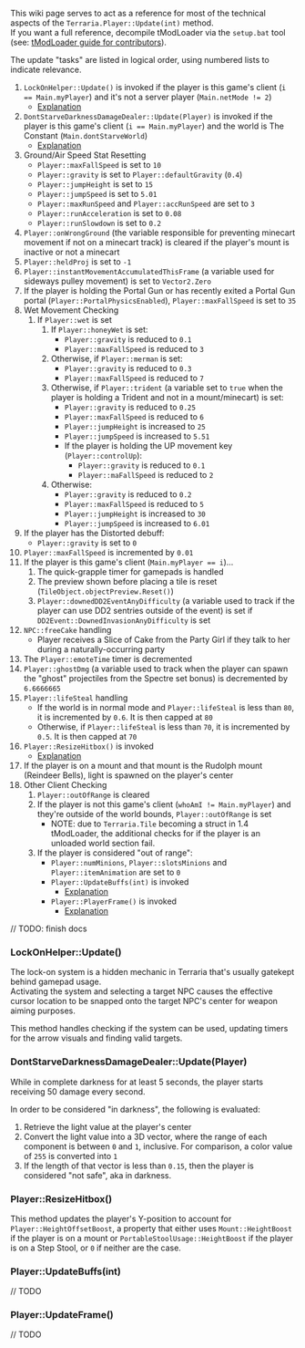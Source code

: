 This wiki page serves to act as a reference for most of the technical aspects of the `Terraria.Player::Update(int)` method.  
If you want a full reference, decompile tModLoader via the `setup.bat` tool (see: [tModLoader guide for contributors](https://github.com/tModLoader/tModLoader/wiki/tModLoader-guide-for-contributors)).

The update "tasks" are listed in logical order, using numbered lists to indicate relevance.

1. `LockOnHelper::Update()` is invoked if the player is this game's client (`i == Main.myPlayer`) and it's not a server player (`Main.netMode != 2`)
    * [Explanation](#lockonhelperupdate)
1. `DontStarveDarknessDamageDealer::Update(Player)` is invoked if the player is this game's client (`i == Main.myPlayer`) and the world is The Constant (`Main.dontStarveWorld`)
    * [Explanation](#dontstarvedarknessdamagedealerupdateplayer)
1. Ground/Air Speed Stat Resetting
    * `Player::maxFallSpeed` is set to `10`
    * `Player::gravity` is set to `Player::defaultGravity` (`0.4`)
    * `Player::jumpHeight` is set to `15`
    * `Player::jumpSpeed` is set to `5.01`
    * `Player::maxRunSpeed` and `Player::accRunSpeed` are set to `3`
    * `Player::runAcceleration` is set to `0.08`
    * `Player::runSlowdown` is set to `0.2`
1. `Player::onWrongGround` (the variable responsible for preventing minecart movement if not on a minecart track) is cleared if the player's mount is inactive or not a minecart
1. `Player::heldProj` is set to `-1`
1. `Player::instantMovementAccumulatedThisFrame` (a variable used for sideways pulley movement) is set to `Vector2.Zero`
1. If the player is holding the Portal Gun or has recently exited a Portal Gun portal (`Player::PortalPhysicsEnabled`), `Player::maxFallSpeed` is set to `35`
1. Wet Movement Checking
    1. If `Player::wet` is set
        1. If `Player::honeyWet` is set:
            * `Player::gravity` is reduced to `0.1`
            * `Player::maxFallSpeed` is reduced to `3`
        1. Otherwise, if `Player::merman` is set:
            * `Player::gravity` is reduced to `0.3`
            * `Player::maxFallSpeed` is reduced to `7`
        1. Otherwise, if `Player::trident` (a variable set to `true` when the player is holding a Trident and not in a mount/minecart) is set:
            * `Player::gravity` is reduced to `0.25`
            * `Player::maxFallSpeed` is reduced to `6`
            * `Player::jumpHeight` is increased to `25`
            * `Player::jumpSpeed` is increased to `5.51`
            * If the player is holding the UP movement key (`Player::controlUp`):
                * `Player::gravity` is reduced to `0.1`
                * `Player::maFallSpeed` is reduced to `2`
        1. Otherwise:
            * `Player::gravity` is reduced to `0.2`
            * `Player::maxFallSpeed` is reduced to `5`
            * `Player::jumpHeight` is increased to `30`
            * `Player::jumpSpeed` is increased to `6.01`
1. If the player has the Distorted debuff:
    * `Player::gravity` is set to `0`
1. `Player::maxFallSpeed` is incremented by `0.01`
1. If the player is this game's client (`Main.myPlayer == i`)...
    1. The quick-grapple timer for gamepads is handled
    1. The preview shown before placing a tile is reset (`TileObject.objectPreview.Reset()`)
    1. `Player::downedDD2EventAnyDifficulty` (a variable used to track if the player can use DD2 sentries outside of the event) is set if `DD2Event::DownedInvasionAnyDifficulty` is set
1. `NPC::freeCake` handling
    * Player receives a Slice of Cake from the Party Girl if they talk to her during a naturally-occurring party
1. The `Player::emoteTime` timer is decremented
1. `Player::ghostDmg` (a variable used to track when the player can spawn the "ghost" projectiles from the Spectre set bonus) is decremented by `6.6666665`
1. `Player::lifeSteal` handling
    * If the world is in normal mode and `Player::lifeSteal` is less than `80`, it is incremented by `0.6`.  It is then capped at `80`
    * Otherwise, if `Player::lifeSteal` is less than `70`, it is incremented by `0.5`.  It is then capped at `70`
1. `Player::ResizeHitbox()` is invoked
    * [Explanation](#playerresizehitbox)
1. If the player is on a mount and that mount is the Rudolph mount (Reindeer Bells), light is spawned on the player's center
1. Other Client Checking
    1. `Player::outOfRange` is cleared
    1. If the player is not this game's client (`whoAmI != Main.myPlayer`) and they're outside of the world bounds, `Player::outOfRange` is set
        * NOTE: due to `Terraria.Tile` becoming a struct in 1.4 tModLoader, the additional checks for if the player is an unloaded world section fail.
    1. If the player is considered "out of range":
        * `Player::numMinions`, `Player::slotsMinions` and `Player::itemAnimation` are set to `0`
        * `Player::UpdateBuffs(int)` is invoked
            * [Explanation](#playerupdatebuffsint)
        * `Player::PlayerFrame()` is invoked
            * [Explanation](#playerupdateframe)

// TODO: finish docs

### LockOnHelper::Update()
The lock-on system is a hidden mechanic in Terraria that's usually gatekept behind gamepad usage.  
Activating the system and selecting a target NPC causes the effective cursor location to be snapped onto the target NPC's center for weapon aiming purposes.

This method handles checking if the system can be used, updating timers for the arrow visuals and finding valid targets.

### DontStarveDarknessDamageDealer::Update(Player)
While in complete darkness for at least 5 seconds, the player starts receiving 50 damage every second.

In order to be considered "in darkness", the following is evaluated:
1. Retrieve the light value at the player's center
1. Convert the light value into a 3D vector, where the range of each component is between `0` and `1`, inclusive.  For comparison, a color value of `255` is converted into `1`
1. If the length of that vector is less than `0.15`, then the player is considered "not safe", aka in darkness.

### Player::ResizeHitbox()
This method updates the player's Y-position to account for `Player::HeightOffsetBoost`, a property that either uses `Mount::HeightBoost` if the player is on a mount or `PortableStoolUsage::HeightBoost` if the player is on a Step Stool, or `0` if neither are the case.

### Player::UpdateBuffs(int)
// TODO

### Player::UpdateFrame()
// TODO